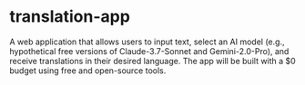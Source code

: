 # translation-app

A web application that allows users to input text, select an AI model (e.g., hypothetical free versions of Claude-3.7-Sonnet and Gemini-2.0-Pro), and receive translations in their desired language. The app will be built with a $0 budget using free and open-source tools.
